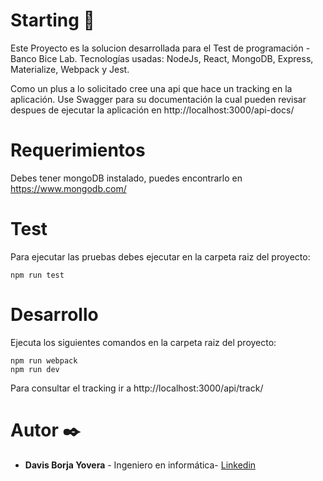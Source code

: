 # Starting 🚀

Este Proyecto es la solucion desarrollada para el Test de programación - Banco Bice Lab.
Tecnologías usadas: NodeJs, React, MongoDB, Express, Materialize, Webpack y Jest.

Como un plus a lo solicitado cree una api que hace un tracking en la aplicación.
Use Swagger para su documentación la cual pueden revisar despues de ejecutar la aplicación en http://localhost:3000/api-docs/

# Requerimientos

Debes tener mongoDB instalado, puedes encontrarlo en https://www.mongodb.com/

# Test

Para ejecutar las pruebas debes ejecutar en la carpeta raiz del proyecto:

```
npm run test
```

# Desarrollo

Ejecuta los siguientes comandos en la carpeta raiz del proyecto:

```
npm run webpack
npm run dev
```

Para consultar el tracking ir a http://localhost:3000/api/track/

# Autor ✒️

* **Davis Borja Yovera** - Ingeniero en informática- [Linkedin](https://www.linkedin.com/in/davis-borja-yovera)